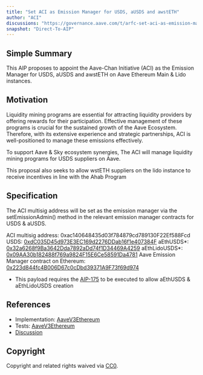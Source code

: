 ```yaml
---
title: "Set ACI as Emission Manager for USDS, aUSDS and awstETH"
author: "ACI"
discussions: "https://governance.aave.com/t/arfc-set-aci-as-emission-manager-for-liquidity-mining-programs/17898/18"
snapshot: "Direct-To-AIP"
---
```


## Simple Summary

This AIP proposes to appoint the Aave-Chan Initiative (ACI) as the Emission Manager for USDS, aUSDS and awstETH on Aave Ethereum Main & Lido instances.

## Motivation

Liquidity mining programs are essential for attracting liquidity providers by offering rewards for their participation. Effective management of these programs is crucial for the sustained growth of the Aave Ecosystem. Therefore, with its extensive experience and strategic partnerships, ACI is well-positioned to manage these emissions effectively.

To support Aave & Sky ecosystem synergies, The ACI will manage liquidity mining programs for USDS suppliers on Aave.

This proposal also seeks to allow wstETH suppliers on the lido instance to receive incentives in line with the Ahab Program

## Specification

The ACI multisig address will be set as the emission manager via the setEmissionAdmin() method in the relevant emission manager contracts for USDS & aUSDS.

ACI multisig address: 0xac140648435d03f784879cd789130F22Ef588Fcd
USDS: [0xdC035D45d973E3EC169d2276DDab16f1e407384F](https://etherscan.io/address/0xdC035D45d973E3EC169d2276DDab16f1e407384F)
aEthUSDS*: [0x32a6268f9Ba3642Dda7892aDd74f1D34469A4259](https://etherscan.io/address/0x32a6268f9Ba3642Dda7892aDd74f1D34469A4259)
aEthLidoUSDS*: [0x09AA30b182488f769a9824F15E6Ce58591Da4781](https://etherscan.io/address/0x09AA30b182488f769a9824F15E6Ce58591Da4781)
Aave Emission Manager contract on Ethereum: [0x223d844fc4B006D67c0cDbd39371A9F73f69d974](https://etherscan.io/address/0x223d844fc4B006D67c0cDbd39371A9F73f69d974)

- This payload requires the [AIP-175](https://vote.onaave.com/proposal/?proposalId=175&ipfsHash=0xe2efa3b07ac0333e5b8f6b57377a4ace8d43add290b780ac9924d6131ae797f7)
  to be executed to allow aEthUSDS & aEthLidoUSDS creation

## References

- Implementation: [AaveV3Ethereum](https://github.com/bgd-labs/aave-proposals-v3/blob/3f83bdb76c9596e8b63500c30b9c95a42a4a248c/src/20240929_AaveV3Ethereum_SetACIAsEmissionManagerForUSDSAndAUSDS/AaveV3Ethereum_SetACIAsEmissionManagerForUSDSAndAUSDS_20240929.sol)
- Tests: [AaveV3Ethereum](https://github.com/bgd-labs/aave-proposals-v3/blob/3f83bdb76c9596e8b63500c30b9c95a42a4a248c/src/20240929_AaveV3Ethereum_SetACIAsEmissionManagerForUSDSAndAUSDS/AaveV3Ethereum_SetACIAsEmissionManagerForUSDSAndAUSDS_20240929.t.sol)
- [Discussion](https://governance.aave.com/t/arfc-set-aci-as-emission-manager-for-liquidity-mining-programs/17898/18)

## Copyright

Copyright and related rights waived via [CC0](https://creativecommons.org/publicdomain/zero/1.0/).
